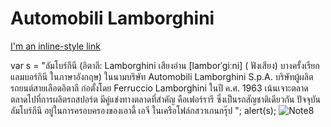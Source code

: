 # Automobili Lamborghini



[I'm an inline-style link](https://www.lamborghini.com/en-en/)

[logo]: https://encrypted-tbn0.gstatic.com/images?q=tbn:ANd9GcSOXXkU1A7cSmCXo6TL4dHu9e8H9H5r4nRAPRC7pRcwEsD4A-7S_I7WKccY
var s = "ลัมโบร์กีนี (อิตาลี: Lamborghini เสียงอ่าน [lamborˈɡiːni] ( ฟังเสียง) บางครั้งเรียก แลมบอร์กินี ในภาษาอังกฤษ) ในนามบริษัท Automobili Lamborghini S.p.A. บริษัทผู้ผลิตรถยนต์สายเลือดอิตาลี ก่อตั้งโดย Ferruccio Lamborghini ในปี ค.ศ. 1963 เน้นเจาะตลาดตลาดไปที่การผลิตรถสปอร์ต มีคู่แข่งทางตลาดที่สำคัญ คือเฟอร์รารี ซึ่งเป็นรถสัญชาติเดียวกัน ปัจจุบัน ลัมโบร์กีนี อยู่ในการครอบครองของเอาดี้ เอจี ในเครือโฟล์กสวาเกนกรุ๊ป ";
alert(s);
![Note8](https://img.kapook.com/u/2015/thachapol/zz9999999999999999/DSC_0061_1.JPG)


